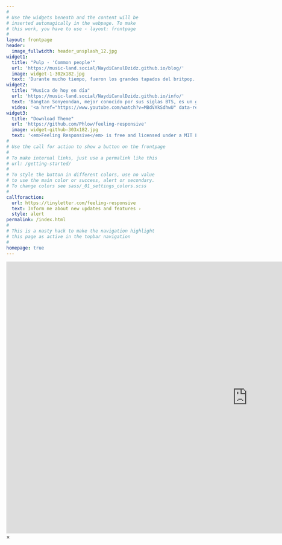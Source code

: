 ```yaml
---
#
# Use the widgets beneath and the content will be
# inserted automagically in the webpage. To make
# this work, you have to use › layout: frontpage
#
layout: frontpage
header:
  image_fullwidth: header_unsplash_12.jpg
widget1:
  title: "Pulp - 'Common people'"
  url: 'https://music-land.social/NaydiCanulDzidz.github.io/blog/'
  image: widget-1-302x182.jpg
  text: 'Durante mucho tiempo, fueron los grandes tapados del britpop. Jarvis Cocker y los suyos habían fundado el grupo en el Sheffield de 1978 y habían debutado en disco en 1983.'
widget2:
  title: "Musica de hoy en día"
  url: 'https://music-land.social/NaydiCanulDzidz.github.io/info/'
  text: 'Bangtan Sonyeondan, mejor conocido por sus siglas BTS, es un grupo surcoreano formado en Seúl en 2010 y que debutó en 2013 bajo la compañía Big Hit Music.​ Está compuesto por siete integrantes: Jin, Suga, J-Hope, RM, Jimin, V y Jungkook, quienes coescriben y coproducen la mayor parte de su material discográfico.'
  video: '<a href="https://www.youtube.com/watch?v=MBdVXkSdhwU" data-reveal-id="videoModal"><img src="https://music-land.social/NaydiCanulDzidz.github.io/images/start-video-feeling-responsive-302x182.jpg" width="302" height="182" alt=""/></a>'
widget3:
  title: "Download Theme"
  url: 'https://github.com/Phlow/feeling-responsive'
  image: widget-github-303x182.jpg
  text: '<em>Feeling Responsive</em> is free and licensed under a MIT License. Make it your own and start building. The code is well-documented and explains you how it works.'
#
# Use the call for action to show a button on the frontpage
#
# To make internal links, just use a permalink like this
# url: /getting-started/
#
# To style the button in different colors, use no value
# to use the main color or success, alert or secondary.
# To change colors see sass/_01_settings_colors.scss
#
callforaction:
  url: https://tinyletter.com/feeling-responsive
  text: Inform me about new updates and features ›
  style: alert
permalink: /index.html
#
# This is a nasty hack to make the navigation highlight
# this page as active in the topbar navigation
#
homepage: true
---
```


<div id="videoModal" class="reveal-modal large" data-reveal="">
  <div class="flex-video widescreen vimeo" style="display: block;">
    <iframe width="1280" height="720" src="https://www.youtube.com/embed/3b5zCFSmVvU" frameborder="0" allowfullscreen></iframe>
  </div>
  <a class="close-reveal-modal">&#215;</a>
</div>
